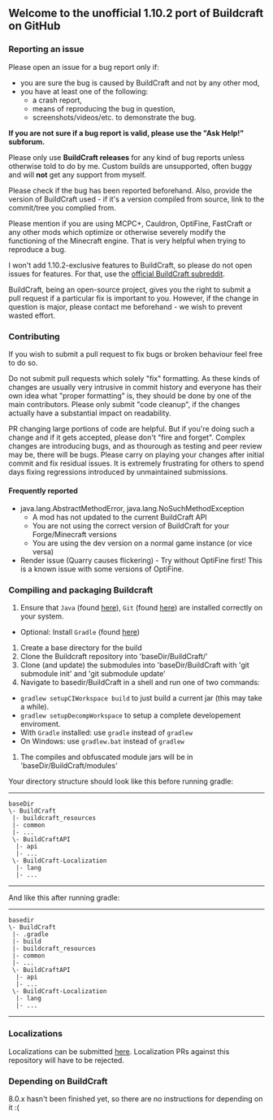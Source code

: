 ## Welcome to the unofficial 1.10.2 port of Buildcraft on GitHub

### Reporting an issue

Please open an issue for a bug report only if:

* you are sure the bug is caused by BuildCraft and not by any other mod,
* you have at least one of the following:
  * a crash report, 
  * means of reproducing the bug in question,
  * screenshots/videos/etc. to demonstrate the bug.

**If you are not sure if a bug report is valid, please use the "Ask Help!" subforum.**

Please only use **BuildCraft releases** for any kind of bug reports unless otherwise told to do by me. Custom builds are unsupported, often buggy and will **not** get any support from myself.

Please check if the bug has been reported beforehand. Also, provide the version of BuildCraft used - if it's a version compiled from source, link to the commit/tree you complied from.

Please mention if you are using MCPC+, Cauldron, OptiFine, FastCraft or any other mods which optimize or otherwise severely modify the functioning of the Minecraft engine. That is very helpful when trying to reproduce a bug.

I won't add 1.10.2-exclusive features to BuildCraft, so please do not open issues for features. For that, use the [official BuildCraft subreddit](https://www.reddit.com/r/buildcraft/).

BuildCraft, being an open-source project, gives you the right to submit a pull request if a particular fix is important to you. However, if the change in question is major, please contact me beforehand - we wish to prevent wasted effort.

### Contributing

If you wish to submit a pull request to fix bugs or broken behaviour feel free to do so.

Do not submit pull requests which solely "fix" formatting. As these kinds of changes are usually very intrusive in commit history and everyone has their own idea what "proper formatting" is, they should be done by one of the main contributors. 
Please only submit "code cleanup", if the changes actually have a substantial impact on readability.

PR changing large portions of code are helpful. But if you're doing such a change and if it gets accepted, please don't "fire and forget". Complex changes are introducing bugs, and as thourough as testing and peer review may be, there will be bugs. Please carry on playing your changes after initial commit and fix residual issues. It is extremely frustrating for others to spend days fixing regressions introduced by unmaintained submissions.

#### Frequently reported

* java.lang.AbstractMethodError, java.lang.NoSuchMethodException
  * A mod has not updated to the current BuildCraft API
  * You are not using the correct version of BuildCraft for your Forge/Minecraft versions
  * You are using the dev version on a normal game instance (or vice versa)
* Render issue (Quarry causes flickering) - Try without OptiFine first! This is a known issue with some versions of OptiFine.

### Compiling and packaging Buildcraft
1. Ensure that `Java` (found [here](http://www.oracle.com/technetwork/java/javase/downloads/jdk8-downloads-2133151.html)), `Git` (found [here](http://git-scm.com/)) are installed correctly on your system.
 * Optional: Install `Gradle` (found [here](http://www.gradle.org/downloads))
1. Create a base directory for the build
1. Clone the Buildcraft repository into 'baseDir/BuildCraft/'
1. Clone (and update) the submodules into 'baseDir/BuildCraft with 'git submodule init' and 'git submodule update'
1. Navigate to basedir/BuildCraft in a shell and run one of two commands:
 * `gradlew setupCIWorkspace build` to just build a current jar (this may take a while).
 * `gradlew setupDecompWorkspace` to setup a complete developement enviroment.
 * With `Gradle` installed: use `gradle` instead of `gradlew`
 * On Windows: use `gradlew.bat` instead of `gradlew`
1. The compiles and obfuscated module jars will be in 'baseDir/BuildCraft/modules'

Your directory structure should look like this before running gradle:
***

    baseDir
    \- BuildCraft
     |- buildcraft_resources
     |- common
     |- ...
     \- BuildCraftAPI
      |- api
      |- ...
     \- BuildCraft-Localization
      |- lang
      |- ...

***

And like this after running gradle:
***

    basedir
    \- BuildCraft
     |- .gradle
     |- build
     |- buildcraft_resources
     |- common
     |- ...
     \- BuildCraftAPI
      |- api
      |- ...
     \- BuildCraft-Localization
      |- lang
      |- ...

***

### Localizations

Localizations can be submitted [here](https://github.com/BuildCraft/BuildCraft-Localization). Localization PRs against
this repository will have to be rejected.

### Depending on BuildCraft

8.0.x hasn't been finished yet, so there are no instructions for depending on it :(